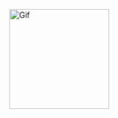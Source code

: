 <img src="https://media.giphy.com/media/Dh5q0sShxgp13DwrvG/giphy.gif" alt="Gif" style="height: 180px;">
